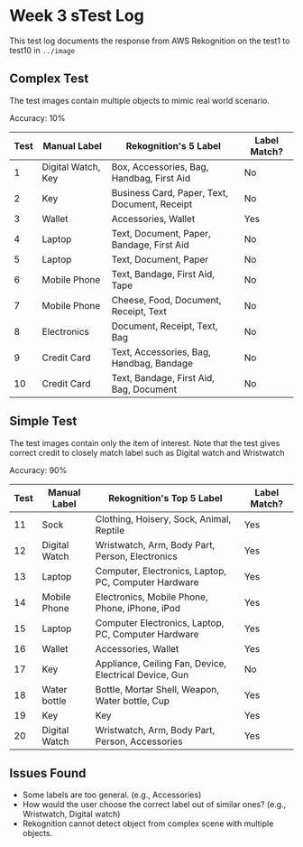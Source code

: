 # Week 3 sTest Log

This test log documents the response from AWS Rekognition on the test1 to test10 in ```../image```

## Complex Test
The test images contain multiple objects to mimic real world scenario.

Accuracy: 10%

| Test | Manual Label | Rekognition's 5 Label | Label Match? |
| -----|---------|------|---|
|1| Digital Watch, Key | Box, Accessories, Bag, Handbag, First Aid | No
|2| Key | Business Card, Paper, Text, Document, Receipt | No
|3|Wallet| Accessories, Wallet | Yes
|4|Laptop| Text, Document, Paper, Bandage, First Aid |No
|5|Laptop| Text, Document, Paper | No
|6|Mobile Phone| Text, Bandage, First Aid, Tape | No
|7|Mobile Phone| Cheese, Food, Document, Receipt, Text | No
|8|Electronics| Document, Receipt, Text, Bag | No
|9|Credit Card| Text, Accessories, Bag, Handbag, Bandage | No
|10|Credit Card| Text, Bandage, First Aid, Bag, Document | No

## Simple Test
The test images contain only the item of interest. Note that the test gives correct credit to closely match label such as Digital watch and Wristwatch

Accuracy: 90%

| Test | Manual Label | Rekognition's Top 5 Label | Label Match? |
| -----|---------|------|---|
|11|Sock|Clothing, Hoisery, Sock, Animal, Reptile | Yes
|12|Digital Watch | Wristwatch, Arm, Body Part, Person, Electronics | Yes
|13|Laptop| Computer, Electronics, Laptop, PC, Computer Hardware | Yes
|14|Mobile Phone| Electronics, Mobile Phone, Phone, iPhone, iPod | Yes
|15|Laptop| Computer Electronics, Laptop, PC, Computer Hardware | Yes
|16|Wallet|Accessories, Wallet| Yes
|17|Key|Appliance, Ceiling Fan, Device, Electrical Device, Gun | No
|18|Water bottle| Bottle, Mortar Shell, Weapon, Water bottle, Cup | Yes
|19|Key|Key| Yes
|20|Digital Watch| Wristwatch, Arm, Body Part, Person, Accessories | Yes

## Issues Found
* Some labels are too general. (e.g., Accessories)
* How would the user choose the correct label out of similar ones? (e.g., Wristwatch, Digital watch)
* Rekognition cannot detect object from complex scene with multiple objects.